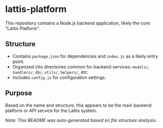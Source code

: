 # lattis-platform

This repository contains a Node.js backend application, likely the core "Lattis Platform".

## Structure

- Contains `package.json` for dependencies and `index.js` as a likely entry point.
- Organized into directories common for backend services: `models/`, `handlers/`, `db/`, `utils/`, `helpers/`, etc.
- Includes `config.js` for configuration settings.

## Purpose

Based on the name and structure, this appears to be the main backend platform or API service for the Lattis system.

*Note: This README was auto-generated based on file structure analysis.* 